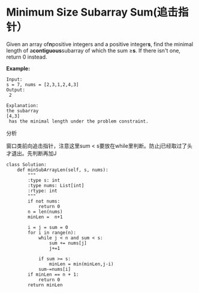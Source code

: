 # Minimum Size Subarray Sum\(追击指针）

Given an array of**n**positive integers and a positive integer**s**, find the minimal length of a**contiguous**subarray of which the sum ≥**s**. If there isn't one, return 0 instead.

**Example:** 

```text
Input:
s = 7, nums = [2,3,1,2,4,3]
Output:
 2

Explanation: 
the subarray 
[4,3]
 has the minimal length under the problem constraint.
```

分析

窗口类前向追击指针，注意这里sum &lt; s要放在while里判断。防止j已经取过了头才退出。先判断再加J

```text
class Solution:
    def minSubArrayLen(self, s, nums):
        """
        :type s: int
        :type nums: List[int]
        :rtype: int
        """
        if not nums:
            return 0
        n = len(nums)
        minLen =  n+1

        i = j = sum = 0
        for i in range(n):
            while j < n and sum < s:
                sum += nums[j]
                j+=1

            if sum >= s:
                minLen = min(minLen,j-i)
            sum-=nums[i]
        if minLen == n + 1:
            return 0
        return minLen
```

